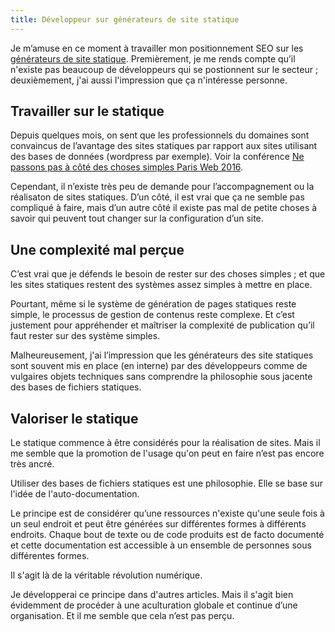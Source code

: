 ```yaml
---
title: Développeur sur générateurs de site statique
---
```


Je m’amuse en ce moment à travailler mon positionnement SEO sur les [générateurs de site statique](generateur-site-statique/). Premièrement, je me rends compte qu’il n'existe pas beaucoup de développeurs qui se postionnent sur le secteur ; deuxièmement, j'ai aussi l'impression que ça n'intéresse personne.

## Travailler sur le statique

Depuis quelques mois, on sent que les professionnels du domaines sont convaincus de l’avantage des sites statiques par rapport aux sites utilisant des bases de données (wordpress par exemple). Voir la conférence [Ne passons pas à côté des choses simples Paris Web 2016](/2016/10/04/ne-passons-pas-cote-choses-simples/).

Cependant, il n’existe très peu de demande pour l’accompagnement ou la réalisaton de sites statiques. D’un côté, il est vrai que ça ne semble pas compliqué à faire, mais d’un autre côté il existe pas mal de petite choses à savoir qui peuvent tout changer sur la configuration d’un site.

## Une complexité mal perçue

C’est vrai que je défends le besoin de rester sur des choses simples ; et que les sites statiques restent des systèmes assez simples à mettre en place.

Pourtant, même si le système de génération de pages statiques reste simple, le processus de gestion de contenus reste complexe. Et c’est justement pour appréhender et maîtriser la complexité de publication qu’il faut rester sur des système simples.

Malheureusement, j'ai l’impression que les générateurs des site statiques sont souvent mis en place (en interne) par des développeurs comme de vulgaires objets techniques sans comprendre la philosophie sous jacente des bases de fichiers statiques.

## Valoriser le statique

Le statique commence à être considérés pour la réalisation de sites. Mais il me semble que la promotion de l'usage qu'on peut en faire n’est pas encore très ancré.

Utiliser des bases de fichiers statiques est une philosophie. Elle se base sur l'idée de l'auto-documentation.

Le principe est de considérer qu’une ressources n'existe qu'une seule fois à un seul endroit et peut être générées sur différentes formes à différents endroits. Chaque bout de texte ou de code produits est de facto documenté et cette documentation est accessible à un ensemble de personnes sous différentes formes.

Il s'agit là de la véritable révolution numérique.

Je développerai ce principe dans d'autres articles. Mais il s'agit bien évidemment de procéder à une aculturation globale et continue d’une organisation. Et il me semble que cela n’est pas perçu.

